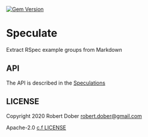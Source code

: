 [![Gem Version](https://badge.fury.io/rb/speculate_about.svg)](http://badge.fury.io/rb/speculate_about)

# Speculate

Extract RSpec example groups from Markdown

## API

The API is described in the [Speculations](spec/speculations/SPECULATE.md)  

## LICENSE

Copyright 2020 Robert Dober robert.dober@gmail.com

Apache-2.0 [c.f LICENSE](LICENSE)  
